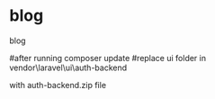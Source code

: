 # blog


blog


#after running composer update 
#replace ui folder in vendor\laravel\ui\auth-backend

with auth-backend.zip file
